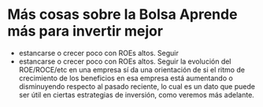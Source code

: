 # Más cosas sobre la Bolsa Aprende más para invertir mejor
- estancarse o crecer poco con ROEs altos. Seguir
- estancarse o crecer poco con ROEs altos. Seguir la evolución del ROE/ROCE/etc en una empresa sí da una orientación de si el ritmo de crecimiento de los beneficios en esa empresa está aumentando o disminuyendo respecto al pasado reciente, lo cual es un dato que puede ser útil en ciertas estrategias de inversión, como veremos más adelante.

